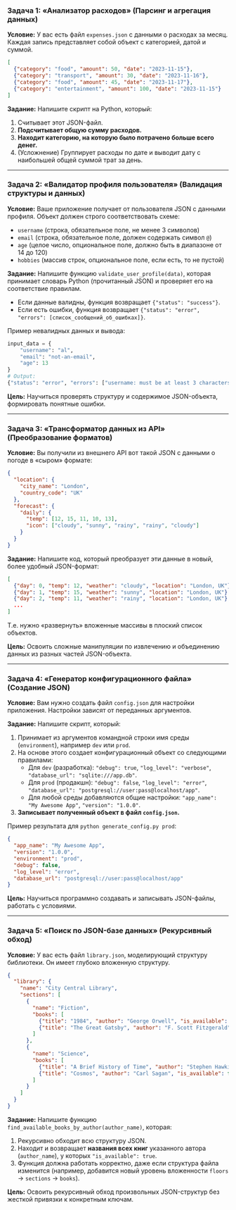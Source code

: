 
### Задача 1: «Анализатор расходов» (Парсинг и агрегация данных)

**Условие:** У вас есть файл `expenses.json` с данными о расходах за месяц. Каждая запись представляет собой объект с категорией, датой и суммой.
```json
[
  {"category": "food", "amount": 50, "date": "2023-11-15"},
  {"category": "transport", "amount": 30, "date": "2023-11-16"},
  {"category": "food", "amount": 45, "date": "2023-11-17"},
  {"category": "entertainment", "amount": 100, "date": "2023-11-15"}
]
```

**Задание:** Напишите скрипт на Python, который:
1.  Считывает этот JSON-файл.
2.  **Подсчитывает общую сумму расходов.**
3.  **Находит категорию, на которую было потрачено больше всего денег.**
4.  (Усложнение) Группирует расходы по дате и выводит дату с наибольшей общей суммой трат за день.



---

### Задача 2: «Валидатор профиля пользователя» (Валидация структуры и данных)

**Условие:** Ваше приложение получает от пользователя JSON с данными профиля. Объект должен строго соответствовать схеме:
*   `username` (строка, обязательное поле, не менее 3 символов)
*   `email` (строка, обязательное поле, должен содержать символ `@`)
*   `age` (целое число, опциональное поле, должно быть в диапазоне от 14 до 120)
*   `hobbies` (массив строк, опциональное поле, если есть, то не пустой)

**Задание:** Напишите функцию `validate_user_profile(data)`, которая принимает словарь Python (прочитанный JSON) и проверяет его на соответствие правилам.
*   Если данные валидны, функция возвращает `{"status": "success"}`.
*   Если есть ошибки, функция возвращает `{"status": "error", "errors": [список_сообщений_об_ошибках]}`.

Пример невалидных данных и вывода:
```python
input_data = {
    "username": "al",
    "email": "not-an-email",
    "age": 13
}
# Output:
{"status": "error", "errors": ["username: must be at least 3 characters", "email: must contain '@'", "age: must be at least 14"]}
```

**Цель:** Научиться проверять структуру и содержимое JSON-объекта, формировать понятные ошибки.

---

### Задача 3: «Трансформатор данных из API» (Преобразование форматов)

**Условие:** Вы получили из внешнего API вот такой JSON с данными о погоде в «сыром» формате:
```json
{
  "location": {
    "city_name": "London",
    "country_code": "UK"
  },
  "forecast": {
    "daily": {
      "temp": [12, 15, 11, 10, 13],
      "icon": ["cloudy", "sunny", "rainy", "rainy", "cloudy"]
    }
  }
}
```

**Задание:** Напишите код, который преобразует эти данные в новый, более удобный JSON-формат:
```json
[
  {"day": 0, "temp": 12, "weather": "cloudy", "location": "London, UK"},
  {"day": 1, "temp": 15, "weather": "sunny", "location": "London, UK"},
  {"day": 2, "temp": 11, "weather": "rainy", "location": "London, UK"},
  ...
]
```
Т.е. нужно «развернуть» вложенные массивы в плоский список объектов.

**Цель:** Освоить сложные манипуляции по извлечению и объединению данных из разных частей JSON-объекта.

---

### Задача 4: «Генератор конфигурационного файла» (Создание JSON)

**Условие:** Вам нужно создать файл `config.json` для настройки приложения. Настройки зависят от переданных аргументов.

**Задание:** Напишите скрипт, который:
1.  Принимает из аргументов командной строки имя среды (`environment`), например `dev` или `prod`.
2.  На основе этого создает конфигурационный объект со следующими правилами:
    *   Для `dev` (разработка): `"debug": true`, `"log_level": "verbose"`, `"database_url": "sqlite:///app.db"`.
    *   Для `prod` (продакшн): `"debug": false`, `"log_level": "error"`, `"database_url": "postgresql://user:pass@localhost/app"`.
    *   Для любой среды добавляются общие настройки: `"app_name": "My Awesome App"`, `"version": "1.0.0"`.
3.  **Записывает полученный объект в файл `config.json`.**

Пример результата для `python generate_config.py prod`:
```json
{
  "app_name": "My Awesome App",
  "version": "1.0.0",
  "environment": "prod",
  "debug": false,
  "log_level": "error",
  "database_url": "postgresql://user:pass@localhost/app"
}
```

**Цель:** Научиться программно создавать и записывать JSON-файлы, работать с условиями.

---

### Задача 5: «Поиск по JSON-базе данных» (Рекурсивный обход)

**Условие:** У вас есть файл `library.json`, моделирующий структуру библиотеки. Он имеет глубоко вложенную структуру.
```json
{
  "library": {
    "name": "City Central Library",
    "sections": [
      {
        "name": "Fiction",
        "books": [
          {"title": "1984", "author": "George Orwell", "is_available": false},
          {"title": "The Great Gatsby", "author": "F. Scott Fitzgerald", "is_available": true}
        ]
      },
      {
        "name": "Science",
        "books": [
          {"title": "A Brief History of Time", "author": "Stephen Hawking", "is_available": true},
          {"title": "Cosmos", "author": "Carl Sagan", "is_available": false}
        ]
      }
    ]
  }
}
```

**Задание:** Напишите функцию `find_available_books_by_author(author_name)`, которая:
1.  Рекурсивно обходит всю структуру JSON.
2.  Находит и возвращает **названия всех книг** указанного автора (`author_name`), у которых `"is_available": true`.
3.  Функция должна работать корректно, даже если структура файла изменится (например, добавится новый уровень вложенности `floors` -> `sections` -> `books`).

**Цель:** Освоить рекурсивный обход произвольных JSON-структур без жесткой привязки к конкретным ключам.